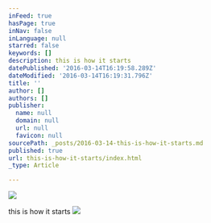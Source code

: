 ```yaml
---
inFeed: true
hasPage: true
inNav: false
inLanguage: null
starred: false
keywords: []
description: this is how it starts
datePublished: '2016-03-14T16:19:58.289Z'
dateModified: '2016-03-14T16:19:31.796Z'
title: ''
author: []
authors: []
publisher:
  name: null
  domain: null
  url: null
  favicon: null
sourcePath: _posts/2016-03-14-this-is-how-it-starts.md
published: true
url: this-is-how-it-starts/index.html
_type: Article

---
```

![](https://the-grid-user-content.s3-us-west-2.amazonaws.com/8b0cc2df-e240-483c-b7d6-5fcab4c84976.jpg)

this is how it starts
![](https://the-grid-user-content.s3-us-west-2.amazonaws.com/af42d112-b2dd-49b9-9010-30a70270704e.jpg)
